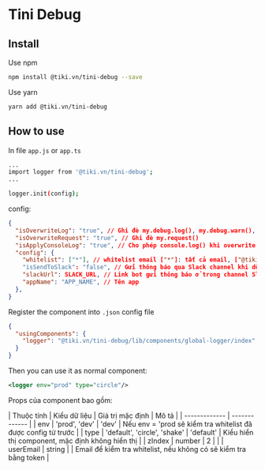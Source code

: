 # Tini Debug

## Install

Use npm

```bash
npm install @tiki.vn/tini-debug --save
```

Use yarn

```bash
yarn add @tiki.vn/tini-debug
```

## How to use

In file `app.js` or `app.ts`

```bash
...
import logger from '@tiki.vn/tini-debug';
...

logger.init(config);
```

config:

```json
{
  "isOverwriteLog": "true", // Ghi đè my.debug.log(), my.debug.warn(), my.debug.error()
  "isOverwriteRequest": "true", // Ghi đè my.request()
  "isApplyConsoleLog": "true", // Cho phép console.log() khi overwrite lại my.debug
  "config": { 
    "whitelist": ["*"], // whitelist email ["*"]: tất cả email, ["@tiki.vn"]: email có domain @tiki.vn, ["abc@tiki.vn"]: kiểm tra email
    "isSendToSlack": "false", // Gửi thông báo qua Slack channel khi dùng log error
    "slackUrl": SLACK_URL, // Link bot gửi thông báo ở trong channel Slack
    "appName": "APP_NAME", // Tên app 
  },
}
```

Register the component into `.json` config file

```json
{
  "usingComponents": {
    "logger": "@tiki.vn/tini-debug/lib/components/global-logger/index"
  }
}
```

Then you can use it as normal component:

```xml
<logger env="prod" type="circle"/>
```

Props của component bao gồm:

| Thuộc tính | Kiểu dữ liệu | Giá trị mặc định | Mô tả  |
| ------------- | ------------- |
| env | 'prod', 'dev' | 'dev' | Nếu env = 'prod sẽ kiểm tra whitelist đã được config từ trước |
| type | 'default', 'circle', 'shake' | 'default' | Kiểu hiển thị component, mặc định không hiển thị |
| zIndex | number | 2 | |
| userEmail | string | | Email để kiểm tra whitelist, nếu không có sẽ kiểm tra bằng token |
